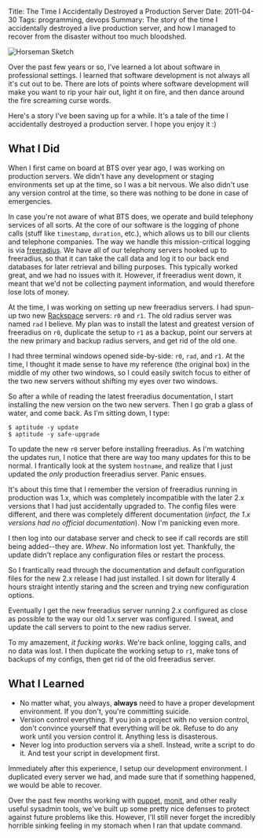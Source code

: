 Title: The Time I Accidentally Destroyed a Production Server
Date: 2011-04-30
Tags: programming, devops
Summary: The story of the time I accidentally destroyed a live production server, and how I managed to recover from the disaster without too much bloodshed.


![Horseman Sketch][]


Over the past few years or so, I've learned a lot about software in
professional settings.  I learned that software development is not always all
it's cut out to be.  There are lots of points where software development will
make you want to rip your hair out, light it on fire, and then dance around the
fire screaming curse words.

Here's a story I've been saving up for a while.  It's a tale of the time I
accidentally destroyed a production server.  I hope you enjoy it :)


## What I Did

When I first came on board at BTS over year ago, I was working on production
servers.  We didn't have any development or staging environments set up at the
time, so I was a bit nervous.  We also didn't use any version control at the
time, so there was nothing to be done in case of emergencies.

In case you're not aware of what BTS does, we operate and build telephony
services of all sorts.  At the core of our software is the logging of phone
calls (stuff like `timestamp`, `duration`, etc.), which allows us to bill our
clients and telephone companies.  The way we handle this mission-critical
logging is via [freeradius][].  We have all of our telephony servers hooked up
to freeradius, so that it can take the call data and log it to our back end
databases for later retrieval and billing purposes.  This typically worked
great, and we had no issues with it.  However, if freeradius went down, it
meant that we'd not be collecting payment information, and would therefore lose
lots of money.

At the time, I was working on setting up new freeradius servers.  I had spun-up
two new [Rackspace][] servers: `r0` and `r1`.  The old radius server was named
`rad` I believe.  My plan was to install the latest and greatest version of
freeradius on `r0`, duplicate the setup to `r1` as a backup, point our servers
at the new primary and backup radius servers, and get rid of the old one.

I had three terminal windows opened side-by-side: `r0`, `rad`, and `r1`.  At
the time, I thought it made sense to have my reference (the original box) in
the middle of my other two windows, so I could easily switch focus to either of
the two new servers without shifting my eyes over two windows.

So after a while of reading the latest freeradius documentation, I start
installing the new version on the two new servers.  Then I go grab a glass of
water, and come back.  As I'm sitting down, I type:

```console
$ aptitude -y update
$ aptitude -y safe-upgrade
```

To update the new `r0` server before installing freeradius.  As I'm watching
the updates run, I notice that there are way too many updates for this to be
normal.  I frantically look at the system `hostname`, and realize that I just
updated the *only* production freeradius server.  Panic ensues.

It's about this time that I remember the version of freeradius running in
production was 1.x, which was completely incompatible with the later 2.x
versions that I had just accidentally upgraded to.  The config files were
different, and there was completely different documentation (*infact, the 1.x
versions had no official documentation*).  Now I'm panicking even more.

I then log into our database server and check to see if call records are still
being added--they are.  *Whew*.  No information lost yet.  Thankfully, the
update didn't replace any configuration files or restart the process.

So I frantically read through the documentation and default configuration files
for the new 2.x release I had just installed.  I sit down for literally 4 hours
straight intently staring and the screen and trying new configuration options.

Eventually I get the new freeradius server running 2.x configured as close as
possible to the way our old 1.x server was configured.  I sweat, and update the
call servers to point to the new radius server.

To my amazement, *it fucking works*.  We're back online, logging calls, and no
data was lost.  I then duplicate the working setup to `r1`, make tons of
backups of my configs, then get rid of the old freeradius server.


## What I Learned

-   No matter what, you always, **always** need to have a proper development
    environment.  If you don't, you're committing suicide.
-   Version control everything.  If you join a project with no version control,
    don't convince yourself that everything will be ok.  Refuse to do any work
    until you version control it.  Anything less is disasterous.
-   Never log into production servers via a shell.  Instead, write a script to
    do it.  And test your script in development first.

Immediately after this experience, I setup our development environment.  I
duplicated every server we had, and made sure that if something happened, we
would be able to recover.

Over the past few months working with [puppet][], [monit][], and other really
useful sysadmin tools, we've built up some pretty nice defenses to protect
against future problems like this.  However, I'll still never forget the
incredibly horrible sinking feeling in my stomach when I ran that update
command.


  [Horseman Sketch]: {filename}/images/2011/horseman-sketch.png "Horseman Sketch"
  [freeradius]: http://freeradius.org/ "FreeRADIUS"
  [Rackspace]: http://www.rackspace.com/index.php "Rackspace"
  [puppet]: https://puppetlabs.com/ "puppet"
  [monit]: http://mmonit.com/monit/ "monit"
